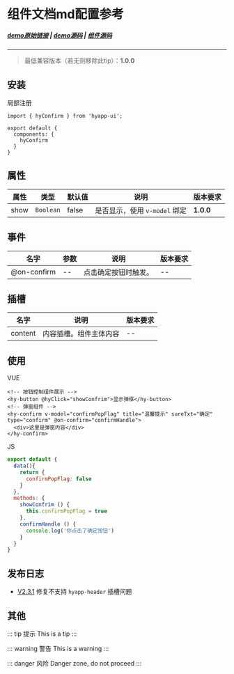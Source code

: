 # 组件文档md配置参考

##### [demo原始链接](http://172.17.16.112:8888/examples/#/confirm) | [demo源码](http://gitlab.jr.2345.net/finance_h5/h5_hyapp-ui/blob/dev/examples/routers/confirm.vue) | [组件源码](http://gitlab.jr.2345.net/finance_h5/h5_hyapp-ui/tree/dev/src/packages/confirm)
---

> 最低兼容版本（若无则移除此tip）：**1.0.0**

## 安装
局部注册
```js{1,5}
import { hyConfirm } from 'hyapp-ui';

export default {
  components: {
    hyConfirm
  }
}
```

## 属性

| 属性 | 类型 | 默认值 | 说明 | 版本要求 |
| --- | --- | --- | --- | --- |
| show | `Boolean` | false | 是否显示，使用 `v-model` 绑定 | **1.0.0** |

## 事件

| 名字 | 参数 | 说明 | 版本要求 |
| --- | --- | --- | --- |
| @on-confirm | -- | 点击确定按钮时触发。 | -- |

## 插槽

| 名字 | 说明 | 版本要求 |
| --- | --- | --- |
| content | 内容插槽。组件主体内容 | -- |

## 使用

VUE
```vue
<!-- 按钮控制组件展示 -->
<hy-button @hyClick="showConfrim">显示弹框</hy-button>
<!-- 弹窗组件 -->
<hy-confirm v-model="confirmPopFlag" title="温馨提示" sureTxt="确定" type="confirm" @on-confirm="confirmHandle">
  <div>这里是弹窗内容</div>
</hy-confirm>
```
JS
```js
export default {
  data(){
    return {
      confirmPopFlag: false
    }
  },
  methods: {
    showConfrim () {
      this.confirmPopFlag = true
    },
    confirmHandle () {
      console.log('你点击了确定按钮')
    }
  }
}
```

## 发布日志
* [V2.3.1](/baseComponents/base/_changelog.html#v2-3-1) 修复不支持 `hyapp-header` 插槽问题

## 其他
::: tip 提示
This is a tip
:::

::: warning 警告
This is a warning
:::

::: danger 风险
Danger zone, do not proceed
:::
